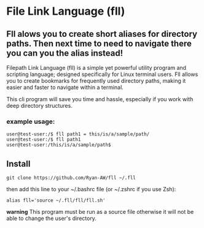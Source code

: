 # File Link Language (fll)
## Fll alows you to create short aliases for directory paths. Then next time to need to navigate there you can you the alias instead!

Filepath Link Language (fll) is a simple yet powerful utility program
and scripting language; designed specifically for Linux terminal users.
Fll allows you to create bookmarks for frequently used directory paths,
making it easier and faster to navigate within a terminal.

This cli program will save you time and hassle, especially if you work with deep directory structures.

### example usage:
``` console
user@test-user:/$ fll path1 = this/is/a/sample/path/
user@test-user:/$ fll path1
user@test-user:/this/is/a/sample/path$ 
```



## Install
``` console
git clone https://github.com/Ryan-AW/fll ~/.fll
```
then add this line to your ~/.bashrc file (or ~/.zshrc if you use Zsh):
``` console
alias fll='source ~/.fll/fll/fll.sh'
```


**warning**
This program must be run as a source file otherwise it will not be able to change the user's directory.
